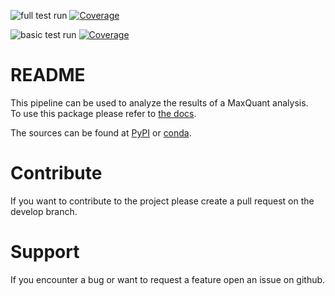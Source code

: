 ![full test run](https://github.com/siheming/mspypeline/workflows/full%20test%20run/badge.svg?branch=master)
[![Coverage](https://codecov.io/gh/siheming/mspypeline/branch/master/graph/badge.svg?flag=full-test-run)](https://codecov.io/gh/siheming/mspypeline/branch/master)

![basic test run](https://github.com/siheming/mspypeline/workflows/basic%20test%20run/badge.svg?branch=develop)
[![Coverage](https://codecov.io/gh/siheming/mspypeline/branch/develop/graph/badge.svg?flag=basic-test-run)](https://codecov.io/gh/siheming/mspypeline/branch/develop)

# README
This pipeline can be used to analyze the results of a MaxQuant analysis.  
To use this package please refer to [the docs](https://mspypeline.readthedocs.io/en/latest/index.html).  

The sources can be found at [PyPI](https://pypi.org/project/mspypeline/) or
[conda](https://anaconda.org/sschaum/mspypeline).

# Contribute
If you want to contribute to the project please create a pull request on the develop branch.

# Support
If you encounter a bug or want to request a feature open an issue on github.
